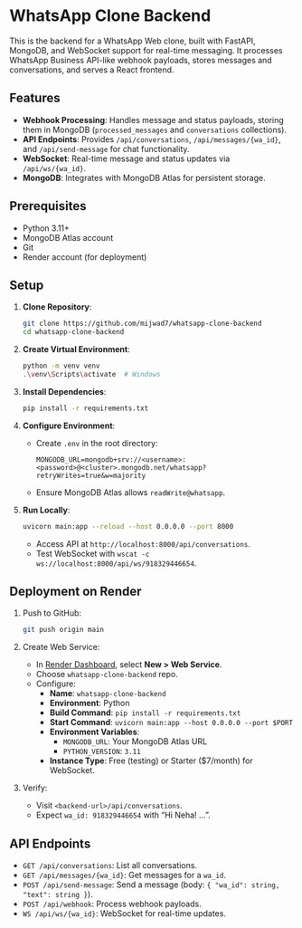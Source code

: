 # WhatsApp Clone Backend

This is the backend for a WhatsApp Web clone, built with FastAPI, MongoDB, and WebSocket support for real-time messaging. It processes WhatsApp Business API-like webhook payloads, stores messages and conversations, and serves a React frontend.

## Features
- **Webhook Processing**: Handles message and status payloads, storing them in MongoDB (`processed_messages` and `conversations` collections).
- **API Endpoints**: Provides `/api/conversations`, `/api/messages/{wa_id}`, and `/api/send-message` for chat functionality.
- **WebSocket**: Real-time message and status updates via `/api/ws/{wa_id}`.
- **MongoDB**: Integrates with MongoDB Atlas for persistent storage.

## Prerequisites
- Python 3.11+
- MongoDB Atlas account
- Git
- Render account (for deployment)

## Setup
1. **Clone Repository**:
   ```bash
   git clone https://github.com/mijwad7/whatsapp-clone-backend
   cd whatsapp-clone-backend
   ```

2. **Create Virtual Environment**:
   ```bash
   python -m venv venv
   .\venv\Scripts\activate  # Windows
   ```

3. **Install Dependencies**:
   ```bash
   pip install -r requirements.txt
   ```

4. **Configure Environment**:
   - Create `.env` in the root directory:
     ```
     MONGODB_URL=mongodb+srv://<username>:<password>@<cluster>.mongodb.net/whatsapp?retryWrites=true&w=majority
     ```
   - Ensure MongoDB Atlas allows `readWrite@whatsapp`.

5. **Run Locally**:
   ```bash
   uvicorn main:app --reload --host 0.0.0.0 --port 8000
   ```
   - Access API at `http://localhost:8000/api/conversations`.
   - Test WebSocket with `wscat -c ws://localhost:8000/api/ws/918329446654`.

## Deployment on Render
1. Push to GitHub:
   ```bash
   git push origin main
   ```

2. Create Web Service:
   - In [Render Dashboard](https://dashboard.render.com), select **New > Web Service**.
   - Choose `whatsapp-clone-backend` repo.
   - Configure:
     - **Name**: `whatsapp-clone-backend`
     - **Environment**: Python
     - **Build Command**: `pip install -r requirements.txt`
     - **Start Command**: `uvicorn main:app --host 0.0.0.0 --port $PORT`
     - **Environment Variables**:
       - `MONGODB_URL`: Your MongoDB Atlas URL
       - `PYTHON_VERSION`: `3.11`
     - **Instance Type**: Free (testing) or Starter ($7/month) for WebSocket.

3. Verify:
   - Visit `<backend-url>/api/conversations`.
   - Expect `wa_id: 918329446654` with “Hi Neha! ...”.

## API Endpoints
- `GET /api/conversations`: List all conversations.
- `GET /api/messages/{wa_id}`: Get messages for a `wa_id`.
- `POST /api/send-message`: Send a message (body: `{ "wa_id": string, "text": string }`).
- `POST /api/webhook`: Process webhook payloads.
- `WS /api/ws/{wa_id}`: WebSocket for real-time updates.

